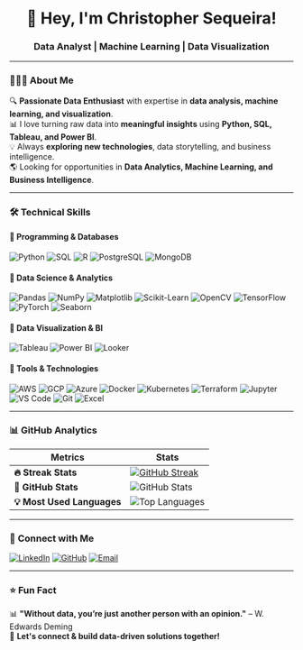 <h1 align="center">👋 Hey, I'm Christopher Sequeira!</h1>
<h3 align="center">Data Analyst | Machine Learning | Data Visualization</h3>

---

### 👨🏻‍💻 **About Me**
🔍 **Passionate Data Enthusiast** with expertise in **data analysis, machine learning, and visualization**.  
📊 I love turning raw data into **meaningful insights** using **Python, SQL, Tableau, and Power BI**.  
💡 Always **exploring new technologies**, data storytelling, and business intelligence.  
🌎 Looking for opportunities in **Data Analytics, Machine Learning, and Business Intelligence**.  

---

### 🛠 **Technical Skills**
#### 📌 **Programming & Databases**
![Python](https://img.shields.io/badge/-Python-3776AB?style=flat&logo=python&logoColor=white)
![SQL](https://img.shields.io/badge/-SQL-4479A1?style=flat&logo=MicrosoftSQLServer&logoColor=white)
![R](https://img.shields.io/badge/-R-276DC3?style=flat&logo=r&logoColor=white)
![PostgreSQL](https://img.shields.io/badge/-PostgreSQL-336791?style=flat&logo=postgresql&logoColor=white)
![MongoDB](https://img.shields.io/badge/-MongoDB-47A248?style=flat&logo=mongodb&logoColor=white)

#### 📌 **Data Science & Analytics**
![Pandas](https://img.shields.io/badge/-Pandas-150458?style=flat&logo=pandas&logoColor=white)
![NumPy](https://img.shields.io/badge/-NumPy-013243?style=flat&logo=numpy&logoColor=white)
![Matplotlib](https://img.shields.io/badge/-Matplotlib-11557C?style=flat)
![Scikit-Learn](https://img.shields.io/badge/-ScikitLearn-F7931E?style=flat&logo=scikitlearn&logoColor=white)
![OpenCV](https://img.shields.io/badge/-OpenCV-5C3EE8?style=flat&logo=opencv&logoColor=white)
![TensorFlow](https://img.shields.io/badge/-TensorFlow-FF6F00?style=flat&logo=tensorflow&logoColor=white)
![PyTorch](https://img.shields.io/badge/-PyTorch-EE4C2C?style=flat&logo=pytorch&logoColor=white)
![Seaborn](https://img.shields.io/badge/-Seaborn-3776AB?style=flat)

#### 📌 **Data Visualization & BI**
![Tableau](https://img.shields.io/badge/-Tableau-E97627?style=flat&logo=tableau&logoColor=white)
![Power BI](https://img.shields.io/badge/-PowerBI-F2C811?style=flat&logo=powerbi&logoColor=white)
![Looker](https://img.shields.io/badge/-Looker-4285F4?style=flat&logo=looker&logoColor=white)

#### 📌 **Tools & Technologies**
![AWS](https://img.shields.io/badge/Amazon%20AWS-FF9900?style=flat&logo=amazonaws&logoColor=white)
![GCP](https://img.shields.io/badge/Google%20Cloud-4285F4?style=flat&logo=google-cloud&logoColor=white)
![Azure](https://img.shields.io/badge/Microsoft%20Azure-0078D4?style=flat&logo=microsoft-azure&logoColor=white)
![Docker](https://img.shields.io/badge/-Docker-2496ED?style=flat&logo=docker&logoColor=white)
![Kubernetes](https://img.shields.io/badge/-Kubernetes-326CE5?style=flat&logo=kubernetes&logoColor=white)
![Terraform](https://img.shields.io/badge/-Terraform-623CE4?style=flat&logo=terraform&logoColor=white)
![Jupyter](https://img.shields.io/badge/-Jupyter-F37626?style=flat&logo=jupyter&logoColor=white)
![VS Code](https://img.shields.io/badge/-VS%20Code-007ACC?style=flat&logo=visual-studio-code&logoColor=white)
![Git](https://img.shields.io/badge/-Git-F05032?style=flat&logo=git&logoColor=white)
![Excel](https://img.shields.io/badge/-Excel-217346?style=flat&logo=microsoft-excel&logoColor=white)

---

### 📊 **GitHub Analytics**
| **Metrics** | **Stats** |
|------------|---------|
| **🔥 Streak Stats** | [![GitHub Streak](https://streak-stats.demolab.com/?user=Chrisz101&theme=react&hide_border=true)](https://git.io/streak-stats) |
| **🚀 GitHub Stats** | ![GitHub Stats](https://github-readme-stats.vercel.app/api?username=Chrisz101&show_icons=true&theme=react&hide_border=true) |
| **💡 Most Used Languages** | ![Top Languages](https://github-readme-stats.vercel.app/api/top-langs/?username=Chrisz101&layout=compact&theme=react) |

---

### 🤝 **Connect with Me**
[![LinkedIn](https://img.shields.io/badge/-LinkedIn-blue?style=flat&logo=Linkedin&logoColor=white)](https://www.linkedin.com/in/christopher-sequeira-596412182/)
[![GitHub](https://img.shields.io/badge/-GitHub-181717?style=flat&logo=github&logoColor=white)](https://github.com/Chrisz101)
[![Email](https://img.shields.io/badge/-Email-D14836?style=flat&logo=gmail&logoColor=white)](mailto:christopher10sequeira@gmail.com)

---

### ⭐ **Fun Fact**
📊 **"Without data, you’re just another person with an opinion."** – W. Edwards Deming  
🚀 **Let's connect & build data-driven solutions together!**
